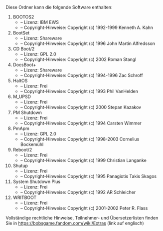 ﻿Diese Ordner kann die folgende Software enthalten:

1. BOOTOS2
   - – Lizenz: IBM EWS
   - – Copyright-Hinweise: Copyright (c) 1992-1999 Kenneth A. Kahn
2. BootSet
   - – Lizenz: Shareware
   - – Copyright-Hinweise: Copyright (c) 1996 John Martin Alfredsson
3. CD Boot/2
   - – Lizenz: GPL 2.0
   - – Copyright-Hinweise: Copyright (c) 2002 Roman Stangl
4. DocsBoot+
   - – Lizenz: Shareware
   - – Copyright-Hinweise: Copyright (c) 1994-1996 Zac Schroff
5. HaltOS
   - – Lizenz: Frei
   - – Copyright-Hinweise: Copyright (c) 1993 Phil VanHelden
6. M_UPSD
   - – Lizenz: Frei
   - – Copyright-Hinweise: Copyright (c) 2000 Stepan Kazakov
7. PM Shutdown
   - – Lizenz: Frei
   - – Copyright-Hinweise: Copyright (c) 1994 Carsten Wimmer
8. PmApm
   - – Lizenz: GPL 2.0
   - – Copyright-Hinweise: Copyright (c) 1998-2003 Cornelius Bockemühl
9. Reboot/2
   - – Lizenz: Frei
   - – Copyright-Hinweise: Copyright (c) 1999 Christian Langanke
10. Shutup
    - – Lizenz: Frei
    - – Copyright-Hinweise: Copyright (c) 1995 Panagiotis Takis Skagos
11. System Shutdown Plus
    - – Lizenz: Frei
    - – Copyright-Hinweise: Copyright (c) 1992 AR Schleicher
12. WRITBOOT
    - – Lizenz: Frei
    - – Copyright-Hinweise: Copyright (c) 2001-2002 Peter R. Flass

Vollständige rechtliche Hinweise, Teilnehmer- und Übersetzerlisten finden Sie in https://bobsgame.fandom.com/wiki/Extras (link auf englisch)
